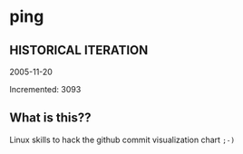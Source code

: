 # ping

## HISTORICAL ITERATION
2005-11-20

Incremented: 3093

## What is this?? 
Linux skills to hack the github commit visualization chart `;-)`
